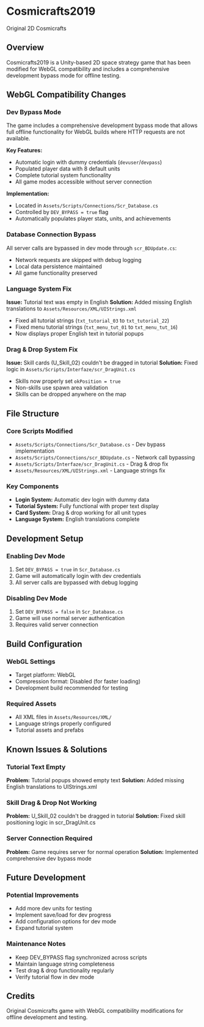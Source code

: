 # Cosmicrafts2019
Original 2D Cosmicrafts

## Overview
Cosmicrafts2019 is a Unity-based 2D space strategy game that has been modified for WebGL compatibility and includes a comprehensive development bypass mode for offline testing.

## WebGL Compatibility Changes

### Dev Bypass Mode
The game includes a comprehensive development bypass mode that allows full offline functionality for WebGL builds where HTTP requests are not available.

**Key Features:**
- Automatic login with dummy credentials (`devuser`/`devpass`)
- Populated player data with 8 default units
- Complete tutorial system functionality
- All game modes accessible without server connection

**Implementation:**
- Located in `Assets/Scripts/Connections/Scr_Database.cs`
- Controlled by `DEV_BYPASS = true` flag
- Automatically populates player stats, units, and achievements

### Database Connection Bypass
All server calls are bypassed in dev mode through `scr_BDUpdate.cs`:
- Network requests are skipped with debug logging
- Local data persistence maintained
- All game functionality preserved

### Language System Fix
**Issue:** Tutorial text was empty in English
**Solution:** Added missing English translations to `Assets/Resources/XML/UIStrings.xml`
- Fixed all tutorial strings (`txt_tutorial_03` to `txt_tutorial_22`)
- Fixed menu tutorial strings (`txt_menu_tut_01` to `txt_menu_tut_16`)
- Now displays proper English text in tutorial popups

### Drag & Drop System Fix
**Issue:** Skill cards (U_Skill_02) couldn't be dragged in tutorial
**Solution:** Fixed logic in `Assets/Scripts/Interfaze/scr_DragUnit.cs`
- Skills now properly set `okPosition = true`
- Non-skills use spawn area validation
- Skills can be dropped anywhere on the map

## File Structure

### Core Scripts Modified
- `Assets/Scripts/Connections/Scr_Database.cs` - Dev bypass implementation
- `Assets/Scripts/Connections/scr_BDUpdate.cs` - Network call bypassing
- `Assets/Scripts/Interfaze/scr_DragUnit.cs` - Drag & drop fix
- `Assets/Resources/XML/UIStrings.xml` - Language strings fix

### Key Components
- **Login System:** Automatic dev login with dummy data
- **Tutorial System:** Fully functional with proper text display
- **Card System:** Drag & drop working for all unit types
- **Language System:** English translations complete

## Development Setup

### Enabling Dev Mode
1. Set `DEV_BYPASS = true` in `Scr_Database.cs`
2. Game will automatically login with dev credentials
3. All server calls are bypassed with debug logging

### Disabling Dev Mode
1. Set `DEV_BYPASS = false` in `Scr_Database.cs`
2. Game will use normal server authentication
3. Requires valid server connection

## Build Configuration

### WebGL Settings
- Target platform: WebGL
- Compression format: Disabled (for faster loading)
- Development build recommended for testing

### Required Assets
- All XML files in `Assets/Resources/XML/`
- Language strings properly configured
- Tutorial assets and prefabs

## Known Issues & Solutions

### Tutorial Text Empty
**Problem:** Tutorial popups showed empty text
**Solution:** Added missing English translations to UIStrings.xml

### Skill Drag & Drop Not Working
**Problem:** U_Skill_02 couldn't be dragged in tutorial
**Solution:** Fixed skill positioning logic in scr_DragUnit.cs

### Server Connection Required
**Problem:** Game requires server for normal operation
**Solution:** Implemented comprehensive dev bypass mode

## Future Development

### Potential Improvements
- Add more dev units for testing
- Implement save/load for dev progress
- Add configuration options for dev mode
- Expand tutorial system

### Maintenance Notes
- Keep DEV_BYPASS flag synchronized across scripts
- Maintain language string completeness
- Test drag & drop functionality regularly
- Verify tutorial flow in dev mode

## Credits
Original Cosmicrafts game with WebGL compatibility modifications for offline development and testing.
